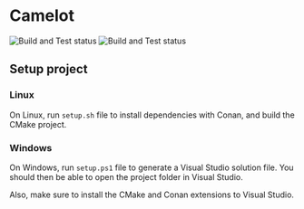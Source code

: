 # Camelot
![Build and Test status](https://github.com/Hanz98/Camelot/actions/workflows/build_linux.yaml/badge.svg)
![Build and Test status](https://github.com/Hanz98/Camelot/actions/workflows/build_windows.yaml/badge.svg)

## Setup project 

### Linux 

On Linux, run `setup.sh` file to install dependencies with Conan, and build the CMake project. 

### Windows 

On Windows, run `setup.ps1` file to generate a Visual Studio solution file. You should then be able to open the project folder in Visual Studio.

Also, make sure to install the CMake and Conan extensions to Visual Studio.

